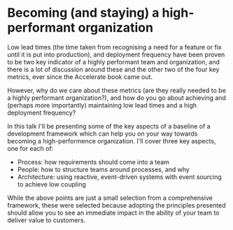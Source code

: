 # Becoming (and staying) a high-performant organization

Low lead times (the time taken from recognising a need for a feature or fix until it is put into production), and deployment frequency have been proven to be two key indicator of a highly performant team and organization, and there is a lot of discussion around these and the other two of the four key metrics, ever since the Accelerate book came out.

However, why do we care about these metrics (are they really needed to be a highly performant organization?), and how do you go about achieving and (perhaps more importantly) maintaining low lead times and a high deployment frequency?

In this talk I'll be presenting some of the key aspects of a baseline of a development framework which can help you on your way towards becoming a high-performence organization. I'll cover three key aspects, one for each of:

- Process: how requirements should come into a team
- People: how to structure teams around processes, and why
- Architecture: using reactive, event-driven systems with event sourcing to achieve low coupling

While the above points are just a small selection from a comprehensive framework, these were selected because adopting the principles presented should allow you to see an immediate impact in the ability of your team to deliver value to customers.
